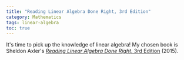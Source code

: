 ```yaml
---
title: "Reading Linear Algebra Done Right, 3rd Edition"
category: Mathematics
tags: linear-algebra
toc: true
---
```


It's time to pick up the knowledge of linear algebra! My chosen book is Sheldon Axler's [*Reading Linear Algebra Done Right*, 3rd Edition](https://www.amazon.com/dp/3319110799) (2015).
